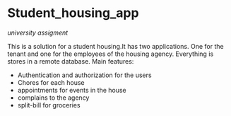 # Student_housing_app

*university assigment*

This is a solution for a student housing.It has two applications. One for the tenant and one for the employees of the housing agency.
Everything is stores in a remote database.
Main features:
* Authentication and authorization for the users
* Chores for each house
* appointments for events in the house
* complains to the agency
* split-bill for groceries 
